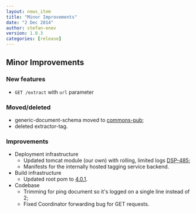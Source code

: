 ```yaml
---
layout: news_item
title: "Minor Improvements"
date: "2 Dec 2014"
author: stefan-enev
version: 1.0.3
categories: [release]
---
```

## Minor Improvements

### New features

* `GET /extract` with `url` parameter

### Moved/deleted

* generic-document-schema moved to <a href="https://github.com/Ontotext-AD/commons-pub">commons-pub</a>;
* deleted extractor-tag.

### Improvements

* Deployment infrastructure
  * Updated tomcat module (our own) with rolling, limited logs <a href="https://jira.ontotext.com/browse/DSP-485">DSP-485</a>;
  * Manifests for the internally hosted tagging service backend.
* Build infrastructure
  * Updated root pom to <a href="http://maven.ontotext.com/service/local/repositories/internal/content/com/ontotext/parents/root/4.0.1/root-4.0.1.pom">4.0.1</a>.
* Codebase
  * Trimming for ping document so it's logged on a single line instead of 2;
  * Fixed Coordinator forwarding bug for GET requests.
